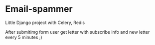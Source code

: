 # Email-spammer
Little Django project with Celery, Redis

After submitimg form user get letter with subscribe info and
new letter every 5 minutes ;)
